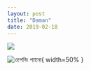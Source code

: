 ```yaml
---
layout: post
title: "Daman"
date: 2019-02-18
---
```



<img src=“../../../../../Resources/IMG_8795.jpg” width=“100%”>


![ওপেনিং প্যানো](../../../../../Resources/IMG_8795.jpg){ width=50% }
